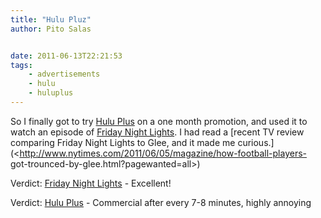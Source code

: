 ```yaml
---
title: "Hulu Pluz"
author: Pito Salas


date: 2011-06-13T22:21:53
tags:
    - advertisements
    - hulu
    - huluplus
---
```




So I finally got to try [Hulu Plus](<http://www.hulu.com/plus>) on a one month
promotion, and used it to watch an episode of [Friday Night
Lights](<http://www.nbc.com/friday-night-lights/>). I had read a [recent TV
review comparing Friday Night Lights to Glee, and it made me
curious.](<http://www.nytimes.com/2011/06/05/magazine/how-football-players-
got-trounced-by-glee.html?pagewanted=all>)

Verdict: [Friday Night Lights](<http://www.nbc.com/friday-night-lights/>) -
Excellent!

Verdict: [Hulu Plus](<http://www.hulu.com/plus>) - Commercial after every 7-8
minutes, highly annoying


